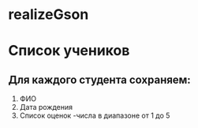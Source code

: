 # realizeGson
Список учеников
===============

Для каждого студента сохраняем:
------------------------------

1. ФИО
2. Дата рождения
3. Список оценок -числа в диапазоне от 1 до 5
